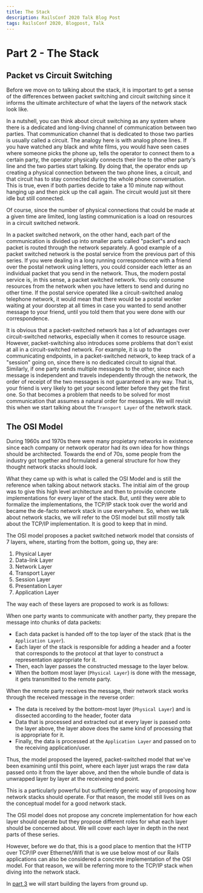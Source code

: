 ```yaml
---
title: The Stack
description: RailsConf 2020 Talk Blog Post
tags: RailsConf 2020, Blogpost, Talk
---
```


# Part 2 - The Stack

## Packet vs Circuit Switching

Before we move on to talking about the stack, it is important to get a sense of the differences between packet switching and circuit switching since it informs the ultimate architecture of what the layers of the network stack look like.

In a nutshell, you can think about circuit switching as any system where there is a dedicated and long-living channel of communication between two parties. That communication channel that is dedicated to those two parties is usually called a circuit. The analogy here is with analog phone lines. If you have watched any black and white films, you would have seen cases where someone picks the phone up, tells the operator to connect them to a certain party, the operator physically connects their line to the other party's line and the two parties start talking. By doing that, the operator ends up creating a physical connection between the two phone lines, a circuit, and that circuit has to stay connected during the whole phone conversation. This is true, even if both parties decide to take a 10 minute nap without hanging up and then pick up the call again. The circuit would just sit there idle but still connected.

Of course, since the number of physical connections that could be made at a given time are limited, long lasting communication is a load on resources in a circuit switched network.

In a packet switched network, on the other hand, each part of the communication is divided up into smaller parts called "packet"s and each packet is routed through the network separately. A good example of a packet switched network is the postal service from the previous part of this series. If you were dealing in a long running correspondence with a friend over the postal network using letters, you could consider each letter as an individual packet that you send in the network. Thus, the modern postal service is, in this sense, a packet switched network. You only consume resources from the network when you have letters to send and during no other time. If the postal service operated like a circuit-switched analog telephone network, it would mean that there would be a postal worker waiting at your doorstep at all times in case you wanted to send another message to your friend, until you told them that you were done with our correspondence.

It is obvious that a packet-switched network has a lot of advantages over circuit-switched networks, especially when it comes to resource usage. However, packet-switching also introduces some problems that don't exist at all in a circuit-switched network. For example, it is up to the communicating endpoints, in a packet-switched network, to keep track of a "session" going on, since there is no dedicated circuit to signal that. Similarly, if one party sends multiple messages to the other, since each message is independent and travels independently through the network, the order of receipt of the two messages is not guaranteed in any way. That is, your friend is very likely to get your second letter before they get the first one. So that becomes a problem that needs to be solved for most communication that assumes a natural order for messages. We will revisit this when we start talking about the `Transport Layer` of the network stack.

## The OSI Model

During 1960s and 1970s there were many propietary networks in existence since each company or network operator had its own idea for how things should be architected. Towards the end of 70s, some people from the industry got together and formulated a general structure for how they thought network stacks should look.

What they came up with is what is called the OSI Model and is still the reference when talking about network stacks. The initial aim of the group was to give this high level architecture and then to provide concrete implementations for every layer of the stack. But, until they were able to formalize the implementations, the TCP/IP stack took over the world and became the de-facto network stack in use everywhere. So, when we talk about network stacks, we will refer to the OSI model but still mostly talk about the TCP/IP implementation. It is good to keep that in mind.

The OSI model proposes a packet switched network model that consists of 7 layers, where, starting from the bottom, going up, they are:

1. Physical Layer
2. Data-link Layer
3. Network Layer
4. Transport Layer
5. Session Layer
6. Presentation Layer
7. Application Layer

The way each of these layers are proposed to work is as follows:

When one party wants to communicate with another party, they prepare the message into chunks of data packets:

- Each data packet is handed off to the top layer of the stack (that is the `Application Layer`).
- Each layer of the stack is responsible for adding a header and a footer that corresponds to the protocol at that layer to construct a representation appropriate for it.
- Then, each layer passes the constructed message to the layer below.
- When the bottom most layer (`Physical Layer`) is done with the message, it gets transmitted to the remote party.

When the remote party receives the message, their network stack works through the received message in the reverse order:

- The data is received by the bottom-most layer (`Physical Layer`) and is dissected according to the header, footer data
- Data that is processed and extracted out at every layer is passed onto the layer above, the layer above does the same kind of processing that is appropriate for it.
- Finally, the data is processed at the `Application Layer` and passed on to the receiving application/user.

Thus, the model proposed the layered, packet-switched model that we've been examining until this point, where each layer just wraps the raw data passed onto it from the layer above, and then the whole bundle of data is unwrapped layer by layer at the receiveing end point.

This is a particularly powerful but sufficiently generic way of proposing how network stacks should operate. For that reason, the model still lives on as the conceptual model for a good network stack.

The OSI model does not propose any concrete implementation for how each layer should operate but they propose different roles for what each layer should be concerned about. We will cover each layer in depth in the next parts of these series.

However, before we do that, this is a good place to mention that the HTTP over TCP/IP over Ethernet/Wifi that is we use below most of our Rails applications can also be considered a concrete implementation of the OSI model. For that reason, we will be referring more to the TCP/IP stack when diving into the network stack.

In [part 3](/aS84qY2YS9ypZTF1HBuE2Q) we will start building the layers from ground up.
